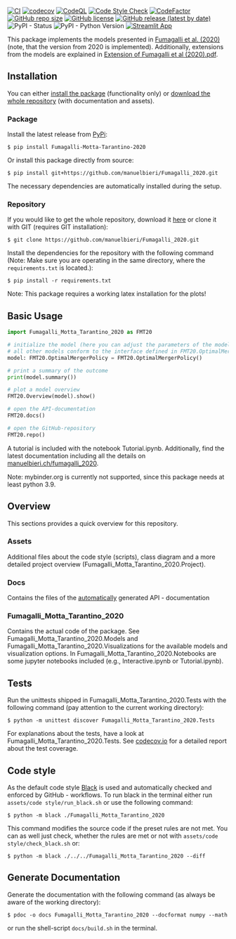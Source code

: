 [![CI](https://github.com/manuelbieri/Fumagalli_2020/actions/workflows/CodeCov.yml/badge.svg)](https://github.com/manuelbieri/Fumagalli_2020/actions/workflows/CodeCov.yml)
[![codecov](https://codecov.io/gh/manuelbieri/Fumagalli_2020/branch/master/graph/badge.svg?token=RRZ3PJI9U1)](https://codecov.io/gh/manuelbieri/Fumagalli_2020)
[![CodeQL](https://github.com/manuelbieri/Fumagalli_2020/actions/workflows/codeql-analysis.yml/badge.svg)](https://github.com/manuelbieri/Fumagalli_2020/actions/workflows/codeql-analysis.yml)
[![Code Style Check](https://github.com/manuelbieri/Fumagalli_2020/actions/workflows/Black.yml/badge.svg)](https://github.com/manuelbieri/Fumagalli_2020/actions/workflows/Black.yml)
[![CodeFactor](https://www.codefactor.io/repository/github/manuelbieri/fumagalli_2020/badge)](https://www.codefactor.io/repository/github/manuelbieri/fumagalli_2020)
[![GitHub repo size](https://img.shields.io/github/repo-size/manuelbieri/Fumagalli_2020)](https://github.com/manuelbieri/Fumagalli_2020)
[![GitHub license](https://img.shields.io/github/license/manuelbieri/Fumagalli_2020)](https://github.com/manuelbieri/Fumagalli_2020/blob/master/LICENSE)
[![GitHub release (latest by date)](https://img.shields.io/github/v/release/manuelbieri/Fumagalli_2020)](https://github.com/manuelbieri/Fumagalli_2020/releases)
![PyPI - Status](https://img.shields.io/pypi/status/Fumagalli-Motta-Tarantino-2020)
![PyPI - Python Version](https://img.shields.io/pypi/pyversions/Fumagalli-Motta-Tarantino-2020)
[![Streamlit App](https://static.streamlit.io/badges/streamlit_badge_black_white.svg)](https://manuelbieri-fmt20web-fmt20-app-hryht2.streamlitapp.com/)

This package implements the models presented in [Fumagalli et al. (2020)](https://papers.ssrn.com/sol3/papers.cfm?abstract_id=3674889) (note, that the version from 2020 is implemented).
Additionally, extensions from the models are explained in [Extension of Fumagalli et al (2020).pdf](https://github.com/manuelbieri/Fumagalli_2020/blob/master/Extension%20of%20Fumagalli%20et%20al%20(2020).pdf).

## Installation

You can either [install the package](#Package) (functionality only) or [download the whole repository](#Repository) (with documentation and assets).

<h3 id="Package">Package</h3>

Install the latest release from [PyPi](https://pypi.org/project/Fumagalli-Motta-Tarantino-2020/):

```shell
$ pip install Fumagalli-Motta-Tarantino-2020
```
Or install this package directly from source:

```shell
$ pip install git+https://github.com/manuelbieri/Fumagalli_2020.git
```
The necessary dependencies are automatically installed during the setup.

<h3 id="Repository">Repository</h3>

If you would like to get the whole repository, download it [here](https://github.com/manuelbieri/Fumagalli_2020/archive/refs/heads/master.zip)
or clone it with GIT (requires GIT installation):
```shell
$ git clone https://github.com/manuelbieri/Fumagalli_2020.git
```

Install the dependencies for the repository with the following command (Note: Make sure you are operating in the same directory, where the 
`requirements.txt` is located.):

```shell
$ pip install -r requirements.txt
```

Note: This package requires a working latex installation for the plots!

## Basic Usage

```python
import Fumagalli_Motta_Tarantino_2020 as FMT20

# initialize the model (here you can adjust the parameters of the model)
# all other models conform to the interface defined in FMT20.OptimalMergerPolicy
model: FMT20.OptimalMergerPolicy = FMT20.OptimalMergerPolicy()

# print a summary of the outcome
print(model.summary())

# plot a model overview
FMT20.Overview(model).show()

# open the API-documentation
FMT20.docs()

# open the GitHub-repository
FMT20.repo()
```

A tutorial is included with the notebook Tutorial.ipynb. Additionally, find the latest documentation including all the details on [manuelbieri.ch/fumagalli_2020](https://manuelbieri.ch/Fumagalli_2020/).

Note: mybinder.org is currently not supported, since this package needs at least python 3.9.

## Overview

This sections provides a quick overview for this repository.

### Assets

Additional files about the code style (scripts), class diagram and a more detailed project overview (Fumagalli_Motta_Tarantino_2020.Project).

### Docs

Contains the files of the [automatically](#docs) generated API - documentation

### Fumagalli_Motta_Tarantino_2020

Contains the actual code of the package. See Fumagalli_Motta_Tarantino_2020.Models and Fumagalli_Motta_Tarantino_2020.Visualizations for
the available models and visualization options. In Fumagalli_Motta_Tarantino_2020.Notebooks are some jupyter notebooks included 
(e.g., Interactive.ipynb or Tutorial.ipynb).

## Tests

Run the unittests shipped in Fumagalli_Motta_Tarantino_2020.Tests with the following command (pay attention to the current working directory):

```shell
$ python -m unittest discover Fumagalli_Motta_Tarantino_2020.Tests
```

For explanations about the tests, have a look at Fumagalli_Motta_Tarantino_2020.Tests. See [codecov.io](https://app.codecov.io/gh/manuelbieri/Fumagalli_2020) for a detailed report about the test coverage.

## Code style

As the default code style [Black](https://black.readthedocs.io/en/stable/the_black_code_style/current_style.html) is used and
automatically checked and enforced by GitHub - workflows. To run black in the terminal either run `assets/code style/run_black.sh` or use the following command:
```shell
$ python -m black ./Fumagalli_Motta_Tarantino_2020
```
This command modifies the source code if the preset rules are not met. You can as well just check, whether the rules are met or not with `assets/code style/check_black.sh` or:
```shell
$ python -m black ./../../Fumagalli_Motta_Tarantino_2020 --diff
```

<h2 id="docs">Generate Documentation</h2>
Generate the documentation with the following command (as always be aware of the working directory):

```shell
$ pdoc -o docs Fumagalli_Motta_Tarantino_2020 --docformat numpy --math
```

or run the shell-script `docs/build.sh` in the terminal.
